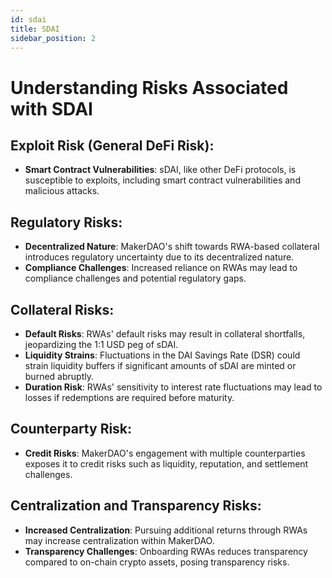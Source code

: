 ```yaml
---
id: sdai
title: SDAI
sidebar_position: 2
---
```


# Understanding Risks Associated with SDAI

## Exploit Risk (General DeFi Risk):
- **Smart Contract Vulnerabilities**: sDAI, like other DeFi protocols, is susceptible to exploits, including smart contract vulnerabilities and malicious attacks.


## Regulatory Risks:
- **Decentralized Nature**: MakerDAO's shift towards RWA-based collateral introduces regulatory uncertainty due to its decentralized nature.
- **Compliance Challenges**: Increased reliance on RWAs may lead to compliance challenges and potential regulatory gaps.

## Collateral Risks:
- **Default Risks**: RWAs' default risks may result in collateral shortfalls, jeopardizing the 1:1 USD peg of sDAI.
- **Liquidity Strains**: Fluctuations in the DAI Savings Rate (DSR) could strain liquidity buffers if significant amounts of sDAI are minted or burned abruptly.
- **Duration Risk**: RWAs' sensitivity to interest rate fluctuations may lead to losses if redemptions are required before maturity.

## Counterparty Risk:
- **Credit Risks**: MakerDAO's engagement with multiple counterparties exposes it to credit risks such as liquidity, reputation, and settlement challenges.

## Centralization and Transparency Risks:
- **Increased Centralization**: Pursuing additional returns through RWAs may increase centralization within MakerDAO.
- **Transparency Challenges**: Onboarding RWAs reduces transparency compared to on-chain crypto assets, posing transparency risks.

